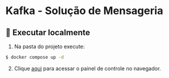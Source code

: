# Kafka - Solução de Mensageria

## 🏃 Executar localmente

1. Na pasta do projeto execute:

```bash
$ docker compose up -d
```

2. Clique [aqui](http:localhost:9021) para acessar o painel de controle no navegador.